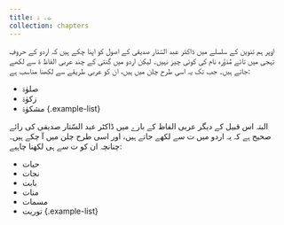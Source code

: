 ```yaml
---
title: ت، ۃ
collection: chapters
---
```


اوپر ہم تنوین کے سلسلے میں ڈاکٹر عبد السّتار صدیقی کے اصول کو اپنا چکے ہیں کہ اردو کے حروفِ تہجی میں تائے مُدَوَّرہ نام کی کوئی چیز نہیں۔ لیکن اردو میں گنتی کے چند عربی الفاظ ۃ سے لکھے جاتے ہیں۔ جب تک یہ اسی طرح چلن میں ہیں، ان کو عربی طریقے سے لکھنا مناسب ہے:

* صلوٰۃ
* زکوٰۃ
* مشکوٰۃ
{.example-list}

البتہ اس قبیل کے دیگر عربی الفاظ کے بارے میں ڈاکٹر عبد السّتار صدیقی کی رائے صحیح ہے کہ یہ اردو میں ت سے لکھے جاتے ہیں، اور اسی طرح چلن میں آ چکے ہیں۔ چنانچہ ان کو ت سے ہی لکھنا چاہیے:

* حیات
* نجات
* بابت
* منات
* مسمات
* توریت
{.example-list}
